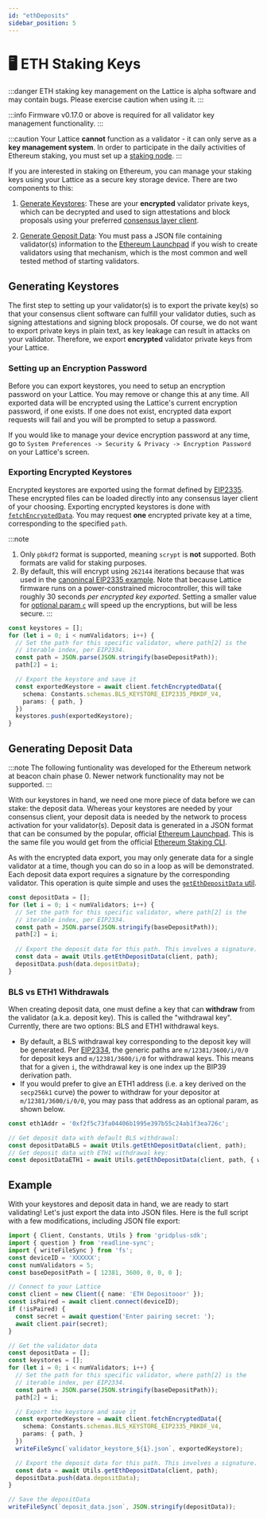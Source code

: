 ```yaml
---
id: "ethDeposits"
sidebar_position: 5
---
```


#  🖥️ ETH Staking Keys

:::danger
ETH staking key management on the Lattice is alpha software and may contain bugs. Please exercise caution when using it.
:::

:::info
Firmware v0.17.0 or above is required for all validator key management functionality.
:::

:::caution
Your Lattice **cannot** function as a validator - it can only serve as a **key management system**. In order to participate in the daily activities of Ethereum staking, you must set up a [staking node](https://ethereum.org/en/staking/).
:::

If you are interested in staking on Ethereum, you can manage your staking keys using your Lattice as a secure key storage device. There are two components to this:

1. [Generate Keystores](#generating-keystores): These are your **encrypted** validator private keys, which can be decrypted and used to sign attestations and block proposals using your preferred [consensus layer client](https://ethereum.org/en/developers/docs/nodes-and-clients/#consensus-clients).

2. [Generate Geposit Data](#generating-deposit-data): You must pass a JSON file containing validator(s) information to the [Ethereum Launchpad](https://launchpad.ethereum.org/en/) if you wish to create validators using that mechanism, which is the most common and well tested method of starting validators.

## Generating Keystores

The first step to setting up your validator(s) is to export the private key(s) so that your consensus client software can fulfill your validator duties, such as signing attestations and signing block proposals. Of course, we do not want to export private keys in plain text, as key leakage can result in attacks on your validator. Therefore, we export **encrypted** validator private keys from your Lattice.

### Setting up an Encryption Password

Before you can export keystores, you need to setup an encryption password on your Lattice. You may remove or change this at any time. All exported data will be encrypted using the Lattice's current encryption password, if one exists. If one does not exist, encrypted data export requests will fail and you will be prompted to setup a password.

If you would like to manage your device encryption password at any time, go to `System Preferences -> Security & Privacy -> Encryption Password` on your Lattice's screen.

### Exporting Encrypted Keystores

Encrypted keystores are exported using the format defined by [EIP2335](https://eips.ethereum.org/EIPS/eip-2335). These encrypted files can be loaded directly into any consensus layer client of your choosing. Exporting encrypted keystores is done with [`fetchEncryptedData`](../api/classes/client.Client#fetchencrypteddata). You may request **one** encrypted private key at a time, corresponding to the specified `path`.

:::note
1. Only `pbkdf2` format is supported, meaning `scrypt` is **not** supported. Both formats are valid for staking purposes.
2. By default, this will encrypt using `262144` iterations because that was used in the [canonincal EIP2335 example](https://eips.ethereum.org/EIPS/eip-2335). Note that because Lattice firmware runs on a power-constrained microcontroller, this will take roughly 30 seconds *per encrypted key exported*. Setting a smaller value for [optional param `c`](../api/interfaces/types_fetchEncData.EIP2335KeyExportReq#c) will speed up the encryptions, but will be less secure.
:::

```ts
const keystores = [];
for (let i = 0; i < numValidators; i++) {
  // Set the path for this specific validator, where path[2] is the
  // iterable index, per EIP2334.
  const path = JSON.parse(JSON.stringify(baseDepositPath));
  path[2] = i;

  // Export the keystore and save it
  const exportedKeystore = await client.fetchEncryptedData({
    schema: Constants.schemas.BLS_KEYSTORE_EIP2335_PBKDF_V4,
    params: { path, }
  })
  keystores.push(exportedKeystore);
}
```

## Generating Deposit Data

:::note
The following funtionality was developed for the Ethereum network at beacon chain phase 0. Newer network functionality may not be supported.
:::

With our keystores in hand, we need one more piece of data before we can stake: the deposit data. Whereas your keystores are needed by your consensus client, your deposit data is needed by the network to process activation for your validator(s). Deposit data is generated in a JSON format that can be consumed by the popular, official [Ethereum Launchpad](https://launchpad.ethereum.org/en/). This is the same file you would get from the official [Ethereum Staking CLI](https://github.com/ethereum/staking-deposit-cli).

As with the encrypted data export, you may only generate data for a single validator at a time, though you can do so in a loop as will be demonstrated. Each deposit data export requires a signature by the corresponding validator. This operation is quite simple and uses the [`getEthDepositData` util](../api/modules/util#getethdepositdata).

```ts
const depositData = [];
for (let i = 0; i < numValidators; i++) {
  // Set the path for this specific validator, where path[2] is the
  // iterable index, per EIP2334.
  const path = JSON.parse(JSON.stringify(baseDepositPath));
  path[2] = i;
  
  // Export the deposit data for this path. This involves a signature.
  const data = await Utils.getEthDepositData(client, path);
  depositData.push(data.depositData);
}
```

### BLS vs ETH1 Withdrawals

When creating deposit data, one must define a key that can **withdraw** from the validator (a.k.a. deposit key). This is called the "withdrawal key". Currently, there are two options: BLS and ETH1 withdrawal keys.

* By default, a BLS withdrawal key corresponding to the deposit key will be generated. Per [EIP2334](https://eips.ethereum.org/EIPS/eip-2334), the generic paths are `m/12381/3600/i/0/0` for deposit keys and `m/12381/3600/i/0` for withdrawal keys. This means that for a given `i`, the withdrawal key is one index up the BIP39 derivation path.
* If you would prefer to give an ETH1 address (i.e. a key derived on the `secp256k1` curve) the power to withdraw for your depositor at `m/12381/3600/i/0/0`, you may pass that address as an optional param, as shown below.

```ts
const eth1Addr = '0xf2f5c73fa04406b1995e397b55c24ab1f3ea726c';

// Get deposit data with default BLS withdrawal:
const depositDataBLS = await Utils.getEthDepositData(client, path);
// Get deposit data with ETH1 withdrawal key:
const depositDataETH1 = await Utils.getEthDepositData(client, path, { withdrawalKey: eth1Addr });
```


## Example

With your keystores and deposit data in hand, we are ready to start validating! Let's just export the data into JSON files. Here is the full script with a few modifications, including JSON file export:

```ts
import { Client, Constants, Utils } from 'gridplus-sdk';
import { question } from 'readline-sync';
import { writeFileSync } from 'fs';
const deviceID = 'XXXXXX';
const numValidators = 5;
const baseDepositPath = [ 12381, 3600, 0, 0, 0 ];

// Connect to your Lattice
const client = new Client({ name: 'ETH Depositooor' });
const isPaired = await client.connect(deviceID);
if (!isPaired) {
  const secret = await question('Enter pairing secret: ');
  await client.pair(secret);
}

// Get the validator data
const depositData = [];
const keystores = [];
for (let i = 0; i < numValidators; i++) {
  // Set the path for this specific validator, where path[2] is the
  // iterable index, per EIP2334.
  const path = JSON.parse(JSON.stringify(baseDepositPath));
  path[2] = i;

  // Export the keystore and save it
  const exportedKeystore = await client.fetchEncryptedData({
    schema: Constants.schemas.BLS_KEYSTORE_EIP2335_PBKDF_V4,
    params: { path, }
  })
  writeFileSync(`validator_keystore_${i}.json`, exportedKeystore);

  // Export the deposit data for this path. This involves a signature.
  const data = await Utils.getEthDepositData(client, path);
  depositData.push(data.depositData);
}

// Save the depositData
writeFileSync(`deposit_data.json`, JSON.stringify(depositData));
```


